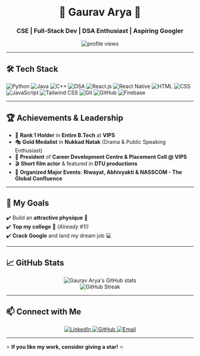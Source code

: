 <h1 align="center">🚀 Gaurav Arya 🚀</h1>
<h3 align="center">CSE | Full-Stack Dev | DSA Enthusiast | Aspiring Googler</h3>

<p align="center">
  <img src="https://komarev.com/ghpvc/?username=gauravarya&label=Profile%20Views&color=0e75b6&style=flat" alt="profile views" />
</p>

---

## 🛠️ Tech Stack
![Python](https://img.shields.io/badge/-Python-3776AB?style=flat&logo=python&logoColor=white)
![Java](https://img.shields.io/badge/-Java-007396?style=flat&logo=java&logoColor=white)
![C++](https://img.shields.io/badge/-C++-00599C?style=flat&logo=c%2B%2B&logoColor=white)
![DSA](https://img.shields.io/badge/-DSA-orange?style=flat)
![React.js](https://img.shields.io/badge/-React.js-61DAFB?style=flat&logo=react&logoColor=black)
![React Native](https://img.shields.io/badge/-React%20Native-61DAFB?style=flat&logo=react&logoColor=black)
![HTML](https://img.shields.io/badge/-HTML-E34F26?style=flat&logo=html5&logoColor=white)
![CSS](https://img.shields.io/badge/-CSS-1572B6?style=flat&logo=css3&logoColor=white)
![JavaScript](https://img.shields.io/badge/-JavaScript-F7DF1E?style=flat&logo=javascript&logoColor=black)
![Tailwind CSS](https://img.shields.io/badge/-TailwindCSS-06B6D4?style=flat&logo=tailwind-css&logoColor=white)
![Git](https://img.shields.io/badge/-Git-F05032?style=flat&logo=git&logoColor=white)
![GitHub](https://img.shields.io/badge/-GitHub-181717?style=flat&logo=github&logoColor=white)
![Firebase](https://img.shields.io/badge/-Firebase-FFCA28?style=flat&logo=firebase&logoColor=black)

---

## 🏆 Achievements & Leadership
- 🏅 **Rank 1 Holder** in **Entire B.Tech** at **VIPS**  
- 🎭 **Gold Medalist** in **Nukkad Natak** (Drama & Public Speaking Enthusiast)  
- 🎤 **President** of **Career Development Centre & Placement Cell @ VIPS**  
- 🎬 **Short film actor** & featured in **DTU productions**  
- 🎪 **Organized Major Events**: **Riwayat, Abhivyakti & NASSCOM - The Global Confluence**  

---

## 🎯 My Goals
✔️ Build an **attractive physique** 💪  
✔️ **Top my college** 🏅 *(Already #1!)*  
✔️ **Crack Google** and land my dream job 💻  

---

## 📈 GitHub Stats
<p align="center">
  <img src="https://github-readme-stats.vercel.app/api?username=gauravarya&show_icons=true&theme=radical" alt="Gaurav Arya's GitHub stats" />
  <br/>
  <img src="https://github-readme-streak-stats.herokuapp.com/?user=gauravarya&theme=radical" alt="GitHub Streak" />
</p>

---

## 📫 Connect with Me
<p align="center">
  <a href="https://www.linkedin.com/in/gauravarya" target="_blank">
    <img src="https://img.shields.io/badge/-LinkedIn-blue?style=for-the-badge&logo=linkedin&logoColor=white" alt="LinkedIn" />
  </a>
  <a href="https://github.com/gauravarya" target="_blank">
    <img src="https://img.shields.io/badge/-GitHub-181717?style=for-the-badge&logo=github&logoColor=white" alt="GitHub" />
  </a>
  <a href="mailto:gauravarya@example.com">
    <img src="https://img.shields.io/badge/-Email-red?style=for-the-badge&logo=gmail&logoColor=white" alt="Email" />
  </a>
</p>

---

⭐ **If you like my work, consider giving a star!** ⭐

